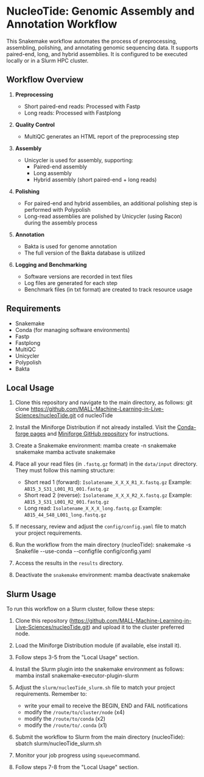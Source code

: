 # NucleoTide: Genomic Assembly and Annotation Workflow

This Snakemake workflow automates the process of preprocessing, assembling, polishing, and annotating genomic sequencing data. It supports paired-end, long, and hybrid assemblies. It is configured to be executed locally or in a Slurm HPC cluster.

## Workflow Overview

1. **Preprocessing**
   - Short paired-end reads: Processed with Fastp
   - Long reads: Processed with Fastplong

2. **Quality Control**
   - MultiQC generates an HTML report of the preprocessing step

3. **Assembly**
   - Unicycler is used for assembly, supporting:
     - Paired-end assembly
     - Long assembly
     - Hybrid assembly (short paired-end + long reads)

4. **Polishing**
   - For paired-end and hybrid assemblies, an additional polishing step is performed with Polypolish
   - Long-read assemblies are polished by Unicycler (using Racon) during the assembly process

5. **Annotation**
   - Bakta is used for genome annotation
   - The full version of the Bakta database is utilized

6. **Logging and Benchmarking**
   - Software versions are recorded in text files
   - Log files are generated for each step
   - Benchmark files (in txt format) are created to track resource usage

## Requirements

- Snakemake
- Conda (for managing software environments)
- Fastp
- Fastplong
- MultiQC
- Unicycler
- Polypolish
- Bakta

## Local Usage

1. Clone this repository and navigate to the main directory, as follows:
    git clone https://github.com/MALL-Machine-Learning-in-Live-Sciences/nucleoTide.git
    cd nucleoTide

2. Install the Miniforge Distribution if not already installed. Visit the [Conda-forge pages](https://conda-forge.org/download/) and [Miniforge GitHub repository](https://github.com/conda-forge/miniforge) for instructions.

3. Create a Snakemake environment:
    mamba create -n snakemake snakemake
    mamba activate snakemake

4. Place all your read files (in `.fastq.gz` format) in the `data/input` directory. They must follow this naming structure:
    - Short read 1 (forward): `Isolatename_X_X_X_R1_X.fastq.gz` 
      Example: `AB15_3_S31_L001_R1_001.fastq.gz`
    - Short read 2 (reverse): `Isolatename_X_X_X_R2_X.fastq.gz`
      Example: `AB15_3_S31_L001_R2_001.fastq.gz`
    - Long read: `Isolatename_X_X_X_long.fastq.gz`
      Example: `AB15_44_S48_L001_long.fastq.gz`

5. If necessary, review and adjust the `config/config.yaml` file to match your project requirements.

6. Run the workflow from the main directory (nucleoTide):
    snakemake -s Snakefile --use-conda --configfile config/config.yaml

7. Access the results in the `results` directory.    

8. Deactivate the `snakemake` environment:
    mamba deactivate snakemake

## Slurm Usage

To run this workflow on a Slurm cluster, follow these steps:

1. Clone this repository (https://github.com/MALL-Machine-Learning-in-Live-Sciences/nucleoTide.git) and upload it to the cluster preferred node.

2. Load the Miniforge Distribution module (if available, else install it).

3. Follow steps 3-5 from the "Local Usage" section.

4. Install the Slurm plugin into the snakemake environment as follows:
    mamba install snakemake-executor-plugin-slurm

5. Adjust the `slurm/nucleoTide_slurm.sh` file to match your project requirements. Remember to:
   - write your email to receive the BEGIN, END and FAIL notifications
   - modify the `/route/to/cluster/node` (x4)
   - modify the `/route/to/conda` (x2)
   - modify the `/route/to/.conda` (x1)

6. Submit the workflow to Slurm from the main directory (nucleoTide):
    sbatch slurm/nucleoTide_slurm.sh

7. Monitor your job progress using `squeue`command.

8. Follow steps 7-8 from the "Local Usage" section.